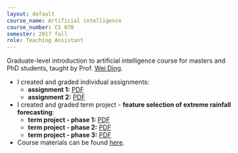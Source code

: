 ```yaml
---
layout: default
course_name: Artificial intelligence
course_number: CS 670
semester: 2017 fall 
role: Teaching Assistant
---
```

Graduate-level introduction to artificial intelligence course for masters and PhD students, taught by Prof. [Wei Ding](https://www.cs.umb.edu/~ding). 
- I created and graded individual assignments:
    - **assignment 1:**  <a href="{{ 'teaching/2017-fall/Individual_Assignment_1_Sklearn_install_instructions.pdf' | prepend: '/assets/pdf/' | relative_url }}" class="z-depth-0 badge global-theme-block button-block text-uppercase" role="button" target="_blank">PDF</a>
    - **assignment 2:**  <a href="{{ 'teaching/2017-fall/Individual_Assignment_2_Informed_Search.pdf' | prepend: '/assets/pdf/' | relative_url }}" class="z-depth-0 badge global-theme-block button-block text-uppercase" role="button" target="_blank">PDF</a>
- I created and graded term project - **feature selection of extreme rainfall forecasting**:
    - **term project - phase 1:**  <a href="{{ 'teaching/2017-fall/Team_Project_Phase_1_Data_Pre_processing.pdf' | prepend: '/assets/pdf/' | relative_url }}" class="z-depth-0 badge global-theme-block button-block text-uppercase" role="button" target="_blank">PDF</a>
    - **term project - phase 2:**  <a href="{{ 'teaching/2017-fall/Team_Project_Phase_2_Online_Feature_Selection.pdf' | prepend: '/assets/pdf/' | relative_url }}" class="z-depth-0 badge global-theme-block button-block text-uppercase" role="button" target="_blank">PDF</a>
    - **term project - phase 3:** <a href="{{ 'teaching/2017-fall/Team_Project_Phase_3_Classification_Model.pdf' | prepend: '/assets/pdf/' | relative_url }}" class="z-depth-0 badge global-theme-block button-block text-uppercase" role="button" target="_blank">PDF</a>
- Course materials can be found [here](https://www.cs.umb.edu/~ding/history/470_670_fall_2017/). 